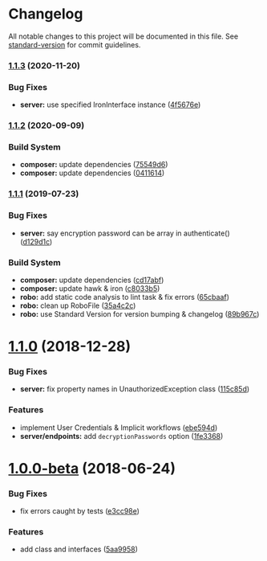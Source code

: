 # Changelog

All notable changes to this project will be documented in this file. See [standard-version](https://github.com/conventional-changelog/standard-version) for commit guidelines.

### [1.1.3](https://github.com/shawm11/oz-auth-php/compare/v1.1.2...v1.1.3) (2020-11-20)


### Bug Fixes

* **server:** use specified IronInterface instance ([4f5676e](https://github.com/shawm11/oz-auth-php/commit/4f5676e))



### [1.1.2](https://github.com/shawm11/oz-auth-php/compare/v1.1.1...v1.1.2) (2020-09-09)


### Build System

* **composer:** update dependencies ([75549d6](https://github.com/shawm11/oz-auth-php/commit/75549d6))
* **composer:** update dependencies ([0411614](https://github.com/shawm11/oz-auth-php/commit/0411614))



### [1.1.1](https://github.com/shawm11/oz-auth-php/compare/v1.1.0...v1.1.1) (2019-07-23)


### Bug Fixes

* **server:** say encryption password can be array in authenticate() ([d129d1c](https://github.com/shawm11/oz-auth-php/commit/d129d1c))


### Build System

* **composer:** update dependencies ([cd17abf](https://github.com/shawm11/oz-auth-php/commit/cd17abf))
* **composer:** update hawk & iron ([c8033b5](https://github.com/shawm11/oz-auth-php/commit/c8033b5))
* **robo:** add static code analysis to lint task & fix errors ([65cbaaf](https://github.com/shawm11/oz-auth-php/commit/65cbaaf))
* **robo:** clean up RoboFile ([35a4c2c](https://github.com/shawm11/oz-auth-php/commit/35a4c2c))
* **robo:** use Standard Version for version bumping & changelog ([89b967c](https://github.com/shawm11/oz-auth-php/commit/89b967c))



# [1.1.0](https://github.com/shawm11/oz-auth-php/compare/v1.0.0-beta...v1.1.0) (2018-12-28)


### Bug Fixes

* **server:** fix property names in UnauthorizedException class ([115c85d](https://github.com/shawm11/oz-auth-php/commit/115c85d))


### Features

* implement User Credentials & Implicit workflows ([ebe594d](https://github.com/shawm11/oz-auth-php/commit/ebe594d))
* **server/endpoints:** add `decryptionPasswords` option ([1fe3368](https://github.com/shawm11/oz-auth-php/commit/1fe3368))



# [1.0.0-beta](https://github.com/shawm11/oz-auth-php/compare/5aa9958...v1.0.0-beta) (2018-06-24)


### Bug Fixes

* fix errors caught by tests ([e3cc98e](https://github.com/shawm11/oz-auth-php/commit/e3cc98e))


### Features

* add class and interfaces ([5aa9958](https://github.com/shawm11/oz-auth-php/commit/5aa9958))
